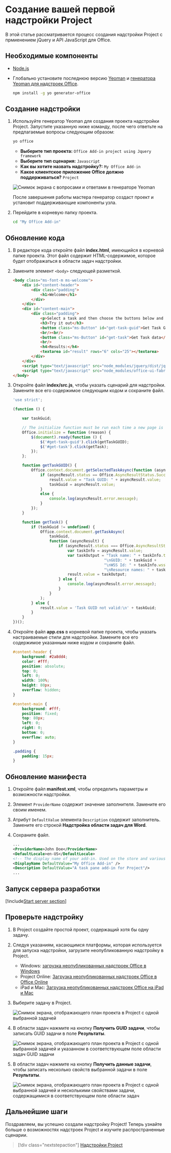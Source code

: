 # <a name="build-your-first-project-add-in"></a>Создание вашей первой надстройки Project

В этой статье рассматривается процесс создания надстройки Project с прмиенением jQuery и API JavaScript для Office.

## <a name="prerequisites"></a>Необходимые компоненты

- [Node.js](https://nodejs.org)

- Глобально установите последнюю версию [Yeoman](https://github.com/yeoman/yo) и [генератора Yeoman для надстроек Office](https://github.com/OfficeDev/generator-office).

    ```bash
    npm install -g yo generator-office
    ```

## <a name="create-the-add-in"></a>Создание надстройки

1. Используйте генератор Yeoman для создания проекта надстройки Project. Запустите указанную ниже команду, после чего ответьте на предлагаемые вопросы следующим образом:

    ```bash
    yo office
    ```

    - **Выберите тип проекта:** `Office Add-in project using Jquery framework`
    - **Выберите тип сценария:** `Javascript`
    - **Как вы хотите назвать надстройку?:** `My Office Add-in`
    - **Какое клиентское приложение Office должно поддерживаться?** `Project`

    ![Снимок экрана с вопросами и ответами в генераторе Yeoman](../images/yo-office-project-jquery.png)
    
    После завершения работы мастера генератор создаст проект и установит поддерживающие компоненты узла.
    
2. Перейдите в корневую папку проекта.

    ```bash
    cd "My Office Add-in"
    ```

## <a name="update-the-code"></a>Обновление кода

1. В редакторе кода откройте файл **index.html**, имеющийся в корневой папке проекта. Этот файл содержит HTML-содержимое, которое будет отображаться в области задач надстройки.

2. Замените элемент `<body>` следующей разметкой.

    ```html
    <body class="ms-font-m ms-welcome">
        <div id="content-header">
            <div class="padding">
                <h1>Welcome</h1>
            </div>
        </div>
        <div id="content-main">
            <div class="padding">
                <p>Select a task and then choose the buttons below and observe the output in the <b>Results</b> textbox.</p>
                <h3>Try it out</h3>
                <button class="ms-Button" id="get-task-guid">Get Task GUID</button>
                <br/><br/>
                <button class="ms-Button" id="get-task">Get Task data</button>
                <br/>
                <h4>Results:</h4>
                <textarea id="result" rows="6" cols="25"></textarea>
            </div>
        </div>
        <script type="text/javascript" src="node_modules/jquery/dist/jquery.js"></script>
        <script type="text/javascript" src="node_modules/office-ui-fabric-js/dist/js/fabric.js"></script>
    </body>
    ```

3. Откройте файл **index/src.js**, чтобы указать сценарий для надстройки. Замените все его содержимое следующим кодом и сохраните файл.

    ```js
    'use strict';

    (function () {

        var taskGuid;

        // The initialize function must be run each time a new page is loaded
        Office.initialize = function (reason) {
            $(document).ready(function () {
                $('#get-task-guid').click(getTaskGUID);
                $('#get-task').click(getTask);
            });
        };

        function getTaskGUID() {
            Office.context.document.getSelectedTaskAsync(function (asyncResult) {
                if (asyncResult.status == Office.AsyncResultStatus.Succeeded) {
                    result.value = "Task GUID: " + asyncResult.value;
                    taskGuid = asyncResult.value;
                }
                else {
                    console.log(asyncResult.error.message);
                }
            });
        }

        function getTask() {
            if (taskGuid != undefined) {
                Office.context.document.getTaskAsync(
                    taskGuid,
                    function (asyncResult) {
                        if (asyncResult.status === Office.AsyncResultStatus.Succeeded) {
                            var taskInfo = asyncResult.value;
                            var taskOutput = "Task name: " + taskInfo.taskName +
                                            "\nGUID: " + taskGuid +
                                            "\nWSS Id: " + taskInfo.wssTaskId +
                                            "\nResource names: " + taskInfo.resourceNames;
                            result.value = taskOutput;
                        } else {
                            console.log(asyncResult.error.message);
                        }
                    }
                );
            } else {
                result.value = 'Task GUID not valid:\n' + taskGuid;
            } 
        }
    })();
    ```

4. Откройте файл **app.css** в корневой папке проекта, чтобы указать настраиваемые стили для надстройки. Замените все его содержимое указанным ниже кодом и сохраните файл.

    ```css
    #content-header {
        background: #2a8dd4;
        color: #fff;
        position: absolute;
        top: 0;
        left: 0;
        width: 100%;
        height: 80px; 
        overflow: hidden;
    }

    #content-main {
        background: #fff;
        position: fixed;
        top: 80px;
        left: 0;
        right: 0;
        bottom: 0;
        overflow: auto; 
    }

    .padding {
        padding: 15px;
    }
    ```

## <a name="update-the-manifest"></a>Обновление манифеста

1. Откройте файл **manifest.xml**, чтобы определить параметры и возможности надстройки.

2. Элемент `ProviderName` содержит значение заполнителя. Замените его своим именем.

3. Атрибут `DefaultValue` элемента `Description` содержит заполнитель. Замените его строкой **Надстройка области задач для Word**.

4. Сохраните файл.

    ```xml
    ...
    <ProviderName>John Doe</ProviderName>
    <DefaultLocale>en-US</DefaultLocale>
    <!-- The display name of your add-in. Used on the store and various places of the Office UI such as the add-ins dialog. -->
    <DisplayName DefaultValue="My Office Add-in" />
    <Description DefaultValue="A task pane add-in for Project"/>
    ...
    ```

## <a name="start-the-dev-server"></a>Запуск сервера разработки

[!include[Start server section](../includes/quickstart-yo-start-server.md)] 

## <a name="try-it-out"></a>Проверьте надстройку

1. В Project создайте простой проект, содержащий хотя бы одну задачу.

2. Следуя указаниям, касающимся платформы, которая используется для запуска надстройки, загрузите неопубликованную надстройку в Project.

    - Windows: [загрузка неопубликованных надстроек Office в Windows](../testing/create-a-network-shared-folder-catalog-for-task-pane-and-content-add-ins.md)
    - Project Online: [Загрузка неопубликованных надстроек Office в Office Online](../testing/sideload-office-add-ins-for-testing.md#sideload-an-office-add-in-on-office-online)
    - iPad и Mac: [Загрузка неопубликованных надстроек Office на iPad и Mac](../testing/sideload-an-office-add-in-on-ipad-and-mac.md)

3. Выберите задачу в Project.

    ![Снимок экрана, отображающего план проекта в Project с одной выбранной задачей](../images/project_quickstart_addin_1.png)

4. В области задач нажмите на кнопку **Получить GUID задачи**, чтобы записать GUID задачи в поле **Результаты**.

    ![Снимок экрана, отображающего план проекта в Project с одной выбранной задачей и указанном в соответствующем поле области задач GUID задачи](../images/project_quickstart_addin_2.png)

5. В области задач нажмите на кнопку **Получить данные задачи**, чтобы записать несколько свойств выбранной задачи в поле **Результаты**.

    ![Снимок экрана, отображающего план проекта в Project с одной выбранной задачей и несколькими свойствами задачи, содержащимися в соответствующем поле области задач](../images/project_quickstart_addin_3.png)

## <a name="next-steps"></a>Дальнейшие шаги

Поздравляем, вы успешно создали надстройку Project! Теперь узнайте больше о возможностях надстроек Project и изучите распространенные сценарии.

> [!div class="nextstepaction"]
> [Надстройки Project](../project/project-add-ins.md)
